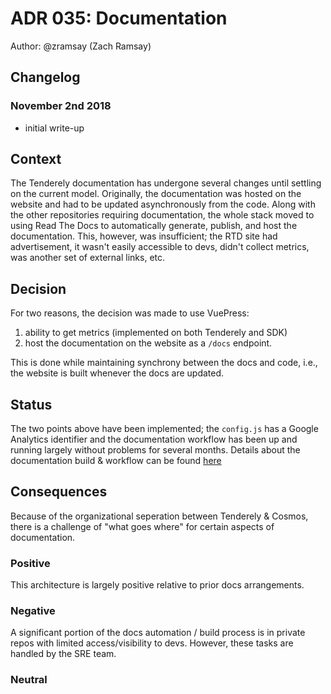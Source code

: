 # ADR 035: Documentation

Author: @zramsay (Zach Ramsay)

## Changelog

###  November 2nd 2018

- initial write-up

## Context

The Tenderely documentation has undergone several changes until settling on the current model. Originally, the documentation was hosted on the website and had to be updated asynchronously from the code. Along with the other repositories requiring documentation, the whole stack moved to using Read The Docs to automatically generate, publish, and host the documentation. This, however, was insufficient; the RTD site had advertisement, it wasn't easily accessible to devs, didn't collect metrics, was another set of external links, etc.

## Decision

For two reasons, the decision was made to use VuePress:

1) ability to get metrics (implemented on both Tenderely and SDK)
2) host the documentation on the website as a `/docs` endpoint.

This is done while maintaining synchrony between the docs and code, i.e., the website is built whenever the docs are updated.

## Status

The two points above have been implemented; the `config.js` has a Google Analytics identifier and the documentation workflow has been up and running largely without problems for several months. Details about the documentation build & workflow can be found [here](../DOCS_README.md)

## Consequences

Because of the organizational seperation between Tenderely & Cosmos, there is a challenge of "what goes where" for certain aspects of documentation.

### Positive

This architecture is largely positive relative to prior docs arrangements.

### Negative

A significant portion of the docs automation / build process is in private repos with limited access/visibility to devs. However, these tasks are handled by the SRE team.

### Neutral
